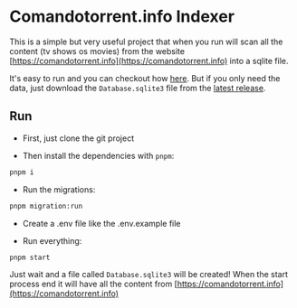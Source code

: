 # Comandotorrent.info Indexer

This is a simple but very useful project that when you run will scan all the content (tv shows os movies) from the website [https://comandotorrent.info](https://comandotorrent.info) into a sqlite file. 

It's easy to run and you can checkout how [here](#run). But if you only need the data, just download the `Database.sqlite3` file from the [latest release](https://github.com/Theryston/comandotorrent.info-indexer/releases/latest).

## Run

- First, just clone the git project

- Then install the dependencies with `pnpm`:

```bash
pnpm i
```

- Run the migrations:

```bash
pnpm migration:run
```

- Create a .env file like the .env.example file

- Run everything:

```bash
pnpm start
```

Just wait and a file called `Database.sqlite3` will be created! When the start process end it will have all the content from [https://comandotorrent.info](https://comandotorrent.info)
